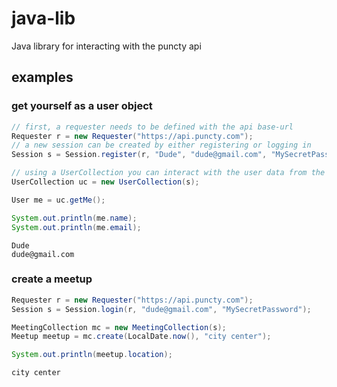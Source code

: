 # java-lib

Java library for interacting with the puncty api

## examples

### get yourself as a user object

```java
// first, a requester needs to be defined with the api base-url
Requester r = new Requester("https://api.puncty.com");
// a new session can be created by either registering or logging in
Session s = Session.register(r, "Dude", "dude@gmail.com", "MySecretPassword");

// using a UserCollection you can interact with the user data from the API
UserCollection uc = new UserCollection(s);

User me = uc.getMe();

System.out.println(me.name);
System.out.println(me.email);
```

```
Dude
dude@gmail.com
```

### create a meetup

```java
Requester r = new Requester("https://api.puncty.com");
Session s = Session.login(r, "dude@gmail.com", "MySecretPassword");

MeetingCollection mc = new MeetingCollection(s);
Meetup meetup = mc.create(LocalDate.now(), "city center");

System.out.println(meetup.location);
```

```
city center
```
